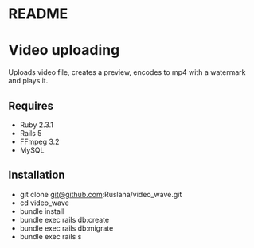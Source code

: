 # README

# Video uploading
Uploads video file, creates a preview, encodes to mp4 with a watermark and plays it.
## Requires
- Ruby 2.3.1
- Rails 5
- FFmpeg 3.2
- MySQL

## Installation
* git clone git@github.com:Ruslana/video_wave.git
* cd video_wave
* bundle install
* bundle exec rails db:create
* bundle exec rails db:migrate
* bundle exec rails s
